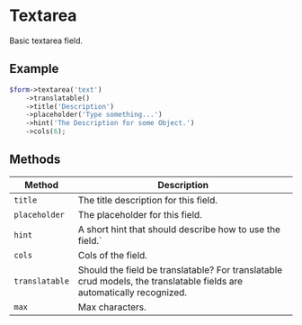 # Textarea

Basic textarea field.

## Example

```php
$form->textarea('text')
    ->translatable()
    ->title('Description')
    ->placeholder('Type something...')
    ->hint('The Description for some Object.')
    ->cols(6);
```

## Methods

| Method         | Description                                                                                                           |
| -------------- | --------------------------------------------------------------------------------------------------------------------- |
| `title`        | The title description for this field.                                                                                 |
| `placeholder`  | The placeholder for this field.                                                                                       |
| `hint`         | A short hint that should describe how to use the field.`                                                              |
| `cols`         | Cols of the field.                                                                                                    |
| `translatable` | Should the field be translatable? For translatable crud models, the translatable fields are automatically recognized. |
| `max`          | Max characters.                                                                                                       |
